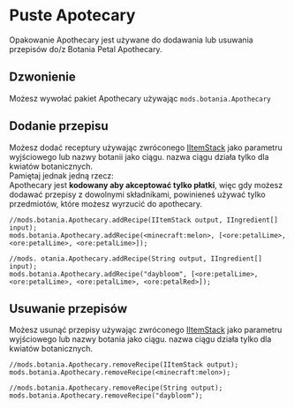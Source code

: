 # Puste Apotecary

Opakowanie Apothecary jest używane do dodawania lub usuwania przepisów do/z Botania Petal Apothecary.

## Dzwonienie

Możesz wywołać pakiet Apothecary używając `mods.botania.Apothecary`

## Dodanie przepisu

Możesz dodać receptury używając zwróconego [IItemStack](/Vanilla/Items/IItemStack/) jako parametru wyjściowego lub nazwy botanii jako ciągu. nazwa ciągu działa tylko dla kwiatów botanicznych.  
Pamiętaj jednak jedną rzecz:  
Apothecary jest **kodowany aby akceptować tylko płatki**, więc gdy możesz dodawać przepisy z dowolnymi składnikami, powinieneś używać tylko przedmiotów, które możesz wyrzucić do apothecary.

```zenscript
//mods.botania.Apothecary.addRecipe(IItemStack output, IIngredient[] input);
mods.botania.Apothecary.addRecipe(<minecraft:melon>, [<ore:petalLime>, <ore:petalLime>, <ore:petalLime>]);

//mods. otania.Apothecary.addRecipe(String output, IIngredient[] input);
mods.botania.Apothecary.addRecipe("daybloom", [<ore:petalLime>, <ore:petalLime>, <ore:petalLime>, <ore:petalRed>]);
```

## Usuwanie przepisów

Możesz usunąć przepisy używając zwróconego [IItemStack](/Vanilla/Items/IItemStack/) jako parametru wyjściowego lub nazwy botania jako ciągu. nazwa ciągu działa tylko dla kwiatów botanicznych.

```zenscript
//mods.botania.Apothecary.removeRecipe(IItemStack output);
mods.botania.Apothecary.removeRecipe(<minecraft:melon>);

//mods.botania.Apothecary.removeRecipe(String output);
mods.botania.Apothecary.removeRecipe("daybloom");
```